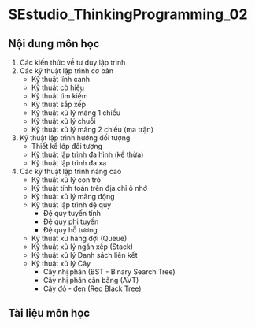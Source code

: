 # SEstudio_ThinkingProgramming_02

## Nội dung môn học
1. Các kiến thức về tư duy lập trình
2. Các kỹ thuật lập trình cơ bản
    - Kỹ thuật lính canh
    - Kỹ thuật cờ hiệu
    - Kỹ thuật tìm kiếm
    - Kỹ thuật sắp xếp
    - Kỹ thuật xử lý mảng 1 chiều
    - Kỹ thuật xử lý chuỗi
    - Kỹ thuật xử lý mảng 2 chiều (ma trận)
3. Kỹ thuật lập trình hướng đối tượng
    - Thiết kế lớp đối tượng
    - Kỹ thuật lập trình đa hình (kế thừa)
    - Kỹ thuật lập trình đa xa
4. Các kỹ thuật lập trình nâng cao
    - Kỹ thuật xử lý con trỏ
    - Kỹ thuật tính toán trên địa chỉ ô nhớ 
    - Kỹ thuật xử lý mãng động
    - Kỹ thuật lập trình đệ quy
        - Đệ quy tuyến tính
        - Đệ quy phi tuyến
        - Đệ quy hỗ tương
    - Kỹ thuật xử hàng đợi (Queue)
    - Kỹ thuật xử lý ngăn xếp (Stack)
    - Kỹ thuật xử lý Danh sách liên kết
    - Kỹ thuật xử lý Cây
        - Cây nhị phân (BST -  Binary Search Tree)
        - Cây nhị phân cân bằng (AVT)
        - Cây đỏ - đen (Red Black Tree)

## Tài liệu môn học